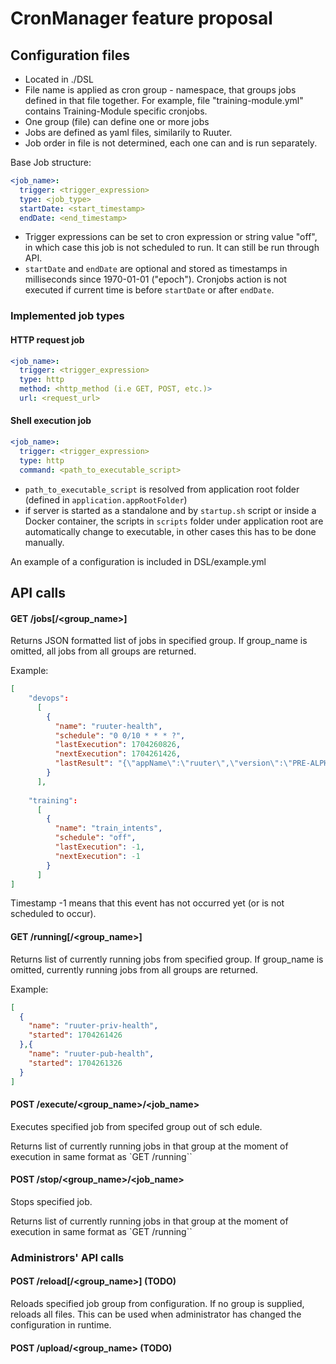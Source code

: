 # CronManager feature proposal

## Configuration files

* Located in ./DSL
* File name is applied as cron group - namespace, that groups jobs defined in that file together. 
For example, file "training-module.yml" contains Training-Module specific cronjobs. 
* One group (file) can define one or more jobs
* Jobs are defined as yaml files, similarily to Ruuter.
* Job order in file is not determined, each one can and is run separately.

Base Job structure:

```yaml
<job_name>:
  trigger: <trigger_expression>
  type: <job_type>
  startDate: <start_timestamp>
  endDate: <end_timestamp>
```

- Trigger expressions can be set to cron expression or string value "off", in which case this job is not scheduled to run.
  It can still be run through API.
- `startDate` and `endDate` are optional and stored as timestamps in milliseconds since 1970-01-01 ("epoch"). Cronjobs action
is not executed if current time is before `startDate` or after `endDate`. 

### Implemented job types

#### HTTP request job

```yaml
<job_name>:
  trigger: <trigger_expression>
  type: http
  method: <http_method (i.e GET, POST, etc.)>
  url: <request_url>
```

#### Shell execution job
```yaml
<job_name>:
  trigger: <trigger_expression>
  type: http
  command: <path_to_executable_script>
```

- `path_to_executable_script` is resolved from application root 
folder (defined in `application.appRootFolder`)
- if server is started as a standalone and by `startup.sh` script 
or inside a Docker container, the scripts in `scripts` folder under 
application root are automatically change to executable, in other cases
this has to be done manually.


An example of a configuration is included in DSL/example.yml


## API calls

#### GET /jobs[/<group_name>]
Returns JSON formatted list of jobs in specified group. 
If group_name is omitted, all jobs from all groups are returned.

Example:
```json
[
    "devops":
      [
        {
          "name": "ruuter-health",
          "schedule": "0 0/10 * * * ?",
          "lastExecution": 1704260826,
          "nextExecution": 1704261426,
          "lastResult": "{\"appName\":\"ruuter\",\"version\":\"PRE-ALPHA-2.3.0\",\"packagingTime\":1703237155,\"appStartTime\":1704055509830,\"serverTime\":1704176520940}"
        }
      ],
    
    "training": 
      [
        {
          "name": "train_intents",
          "schedule": "off",
          "lastExecution": -1,
          "nextExecution": -1
        }
      ]
]
```

Timestamp -1 means that this event has not occurred yet (or is not scheduled to occur).

#### GET /running[/<group_name>] 
Returns list of currently running jobs from specified group.
If group_name is omitted, currently running jobs from all groups are returned.

Example: 
```json
[
  {
    "name": "ruuter-priv-health",
    "started": 1704261426
  },{
    "name": "ruuter-pub-health",
    "started": 1704261326
  }
]
```

#### POST /execute/<group_name>/<job_name> 
Executes specified job from specifed group out of sch edule.

Returns list of currently running jobs in that group at the moment of execution in same format as `GET /running``

#### POST /stop/<group_name>/<job_name>
Stops specified job. 

Returns list of currently running jobs in that group at the moment of execution in same format as `GET /running``


### Administrors' API calls

#### POST /reload[/<group_name>] (TODO)

Reloads specified job group from configuration. If no group is supplied, reloads all files.
This can be used when administrator has changed the configuration in runtime.

#### POST /upload/<group_name> (TODO)